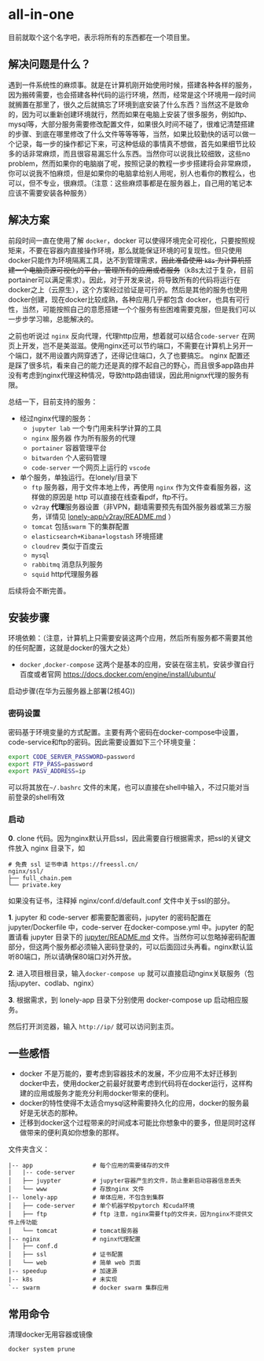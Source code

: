 # all-in-one
目前就取个这个名字吧，表示将所有的东西都在一个项目里。
## 解决问题是什么？
遇到一件系统性的麻烦事。就是在计算机刚开始使用时候，搭建各种各样的服务，因为搬砖需要，也会搭建各种代码的运行环境，然而，经常是这个环境用一段时间就搁置在那里了，很久之后就搞忘了环境到底安装了什么东西？当然这不是致命的，因为可以重新创建环境就行，然而如果在电脑上安装了很多服务，例如ftp、mysql等，大部分服务需要修改配置文件，如果很久时间不碰了，很难记清楚搭建的步骤、到底在哪里修改了什么文件等等等等，当然，如果比较勤快的话可以做一个记录，每一步的操作都记下来，可这种低级的事情真不想做，首先如果细节比较多的话非常麻烦，而且很容易漏忘什么东西。当然你可以说我比较细致，这些no problem，然而如果你的电脑崩了呢，按照记录的教程一步步搭建将会非常麻烦，你可以说我不怕麻烦，但是如果你的电脑拿给别人用呢，别人也看你的教程么，也可以，但不专业，很麻烦。（注意：这些麻烦事都是在服务器上，自己用的笔记本应该不需要安装各种服务）

## 解决方案
前段时间一直在使用了解 `docker`，docker 可以使得环境完全可视化，只要按照规矩来，不要在容器内直接操作环境，那么就能保证环境的可复现性。但只使用docker只能作为环境隔离工具，达不到管理需求，~~因此准备使用 `k8s` 为计算机搭建一个电脑资源可视化的平台，管理所有的应用或者服务~~（k8s太过于复杂，目前portainer可以满足需求）。因此，对于开发来说，将导致所有的代码将运行在docker之上（云原生），这个方案经过验证是可行的。然后是其他的服务也使用docker创建，现在docker比较成熟，各种应用几乎都包含 docker，也具有可行性，当然，可能按照自己的意愿搭建一个个服务有些困难需要克服，但是我们可以一步步学习嘛，总能解决的。

之前也听说过 `nginx` 反向代理，代理http应用，想着就可以结合`code-server` 在网页上开发，岂不是美滋滋。使用nginx还可以节约端口，不需要在计算机上另开一个端口，就不用设置内网穿透了，还得记住端口，久了也要搞忘。 nginx 配置还是踩了很多坑，看来自己的能力还是真的撑不起自己的野心，而且很多app路由并没有考虑到nginx代理这种情况，导致http路由错误，因此用nignx代理的服务有限。

总结一下，目前支持的服务：
+ 经过nginx代理的服务：
  + `jupyter lab` 一个专门用来科学计算的工具
  + `nginx` 服务器 作为所有服务的代理
  + `portainer` 容器管理平台
  + `bitwarden` 个人密码管理
  + `code-server` 一个网页上运行的 `vscode`
+ 单个服务，单独运行。在lonely/目录下
  + `ftp` 服务器，用于文件本地上传，再使用 `nginx` 作为文件查看服务器，这样做的原因是 http 可以直接在线查看pdf，ftp不行。
  + `v2ray` **代理**服务器设置（非VPN，翻墙需要预先有国外服务器或第三方服务，详情见 [lonely-app/v2ray/README.md](lonely-app/v2ray/README.md) ）
  + `tomcat` 包括`swarm` 下的集群配置
  + `elasticsearch+Kibana+logstash` 环境搭建
  + `cloudrev` 类似于百度云
  + `mysql` 
  + `rabbitmq` 消息队列服务
  + `squid` http代理服务器

后续将会不断完善。
## 安装步骤
环境依赖：（注意，计算机上只需要安装这两个应用，然后所有服务都不需要其他的任何配置，这就是docker的强大之处）
+ `docker` ,`docker-compose` 这两个是基本的应用，安装在宿主机，安装步骤自行百度或者官网 https://docs.docker.com/engine/install/ubuntu/

启动步骤(在华为云服务器上部署(2核4G))
### 密码设置
密码基于环境变量的方式配置。主要有两个密码在docker-compose中设置，code-service和ftp的密码。因此需要设置如下三个环境变量：
```bash
export CODE_SERVER_PASSWORD=password
export FTP_PASS=password
export PASV_ADDRESS=ip
```
可以将其放在`~/.bashrc` 文件的末尾，也可以直接在shell中输入，不过只能对当前登录的shell有效
### 启动
**0**. clone 代码。因为nginx默认开启ssl，因此需要自行根据需求，把ssl的关键文件放入 nginx 目录下，如
```
# 免费 ssl 证书申请 https://freessl.cn/
nginx/ssl/
├── full_chain.pem
└── private.key
```
如果没有证书，注释掉 nginx/conf.d/default.conf 文件中关于ssl的部分。

**1**. jupyter 和 code-server 都需要配置密码，jupyter 的密码配置在jupyter/Dockerfile 中，code-server 在docker-compose.yml 中。jupyter 的配置请看 jupyter 目录下的 [jupyter/README.md](/lonely-app/jupyter/README.md) 文件。当然你可以忽略掉密码配置部分，但这两个服务都必须输入密码登录的，可以后面回过头再看。nginx默认监听80端口，所以请确保80端口对外开放。

**2**. 进入项目根目录，输入`docker-compose up` 就可以直接启动nginx关联服务（包括jupyter、codlab、nginx）

**3**. 根据需求，到 lonely-app 目录下分别使用 docker-compose up 启动相应服务。

然后打开浏览器，输入 `http://ip/` 就可以访问到主页。
## 一些感悟

+ docker 不是万能的，要考虑到容器技术的发展，不少应用不太好迁移到docker中去，使用docker之前最好就要考虑到代码将在docker运行，这样构建的应用或服务才能充分利用docker带来的便利。
+ docker的特性使得不太适合mysql这种需要持久化的应用，docker的服务最好是无状态的那种。
+ 迁移到docker这个过程带来的时间成本可能比你想象中的要多，但是同时这样做带来的便利真如你想象的那样。

文件夹含义：
```
|-- app                 # 每个应用的需要储存的文件
|   |-- code-server
│   ├── juypter         # jupyter容器产生的文件，防止重新启动容器信息丢失
│   └── www             # 存放nginx 文件
|-- lonely-app          # 单体应用，不包含到集群
│   ├── code-server     # 单个机器学校pytorch 和cuda环境
│   ├── ftp             # ftp 注意，nginx需要ftp的文件夹，因为nginx不提供文件上传功能
│   └── tomcat          # tomcat服务器
|-- nginx               # nginx代理配置
│   ├── conf.d
│   ├── ssl             # 证书配置
│   └── web             # 简单 web 页面
|-- speedup             # 加速源
|-- k8s                 # 未实现
`-- swarm               # docker swarm 集群应用
```

## 常用命令
清理docker无用容器或镜像
```
docker system prune
```